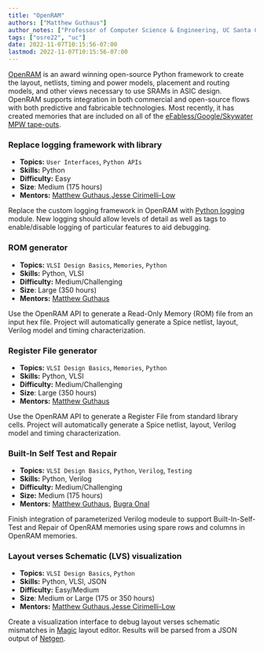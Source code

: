 ```yaml
---
title: "OpenRAM"
authors: ["Matthew Guthaus"]
author_notes: ["Professor of Computer Science & Engineering, UC Santa Cruz"]
tags: ["osre22", "uc"]
date: 2022-11-07T10:15:56-07:00
lastmod: 2022-11-07T10:15:56-07:00
---
```


[OpenRAM](https://github.com/VLSIDA/OpenRAM) is an award winning open-source Python framework to create the layout, netlists, timing and power models, placement and routing models, and other views necessary to use SRAMs in ASIC design. OpenRAM supports integration in both commercial and open-source flows with both predictive and fabricable technologies. Most recently, it has created memories that are included on all of the [eFabless/Google/Skywater MPW tape-outs](https://efabless.com/open_shuttle_program/).

### Replace logging framework with library

- **Topics:** `User Interfaces`, `Python APIs`
- **Skills:** Python
- **Difficulty:** Easy
- **Size**: Medium (175 hours) 
- **Mentors:** [Matthew Guthaus](mailto:mrg@ucsc.edu),[Jesse Cirimelli-Low](mailto:jcirimel@ucsc.edu)

Replace the custom logging framework in OpenRAM with [Python logging](https://docs.python.org/3/library/logging.html) module. New logging should allow levels of detail as well as tags to enable/disable logging of particular features to aid debugging.

### ROM generator

- **Topics:** `VLSI Design Basics`, `Memories`, `Python`
- **Skills:** Python, VLSI
- **Difficulty:** Medium/Challenging
- **Size**: Large (350 hours) 
- **Mentors:** [Matthew Guthaus](mailto:mrg@ucsc.edu)

Use the OpenRAM API to generate a Read-Only Memory (ROM) file from an input hex file. Project
will automatically generate a Spice netlist, layout, Verilog model and timing characterization.

### Register File generator

- **Topics:** `VLSI Design Basics`, `Memories`, `Python`
- **Skills:** Python, VLSI
- **Difficulty:** Medium/Challenging
- **Size**: Large (350 hours) 
- **Mentors:** [Matthew Guthaus](mailto:mrg@ucsc.edu)

Use the OpenRAM API to generate a Register File from standard library cells. Project
will automatically generate a Spice netlist, layout, Verilog model and timing characterization.

### Built-In Self Test and Repair

- **Topics:** `VLSI Design Basics`, `Python`, `Verilog`, `Testing`
- **Skills:** Python, Verilog
- **Difficulty:** Medium/Challenging
- **Size:** Medium (175 hours)
- **Mentors:** [Matthew Guthaus](mailto:mrg@ucsc.edu), [Bugra Onal](mailto:bonal@ucsc.edu)

Finish integration of parameterized Verilog modeule to support Built-In-Self-Test and Repair
of OpenRAM memories using spare rows and columns in OpenRAM memories. 

### Layout verses Schematic (LVS) visualization

- **Topics:** `VLSI Design Basics`, `Python`
- **Skills:** Python, VLSI, JSON
- **Difficulty:** Easy/Medium
- **Size**: Medium or Large (175 or 350 hours) 
- **Mentors:** [Matthew Guthaus](mailto:mrg@ucsc.edu),[Jesse Cirimelli-Low](mailto:jcirimel@ucsc.edu)

Create a visualization interface to debug layout verses schematic mismatches in [Magic](https://github.com/RTimothyEdwards/magic) layout editor. Results will be parsed from a JSON output of [Netgen](https://github.com/RTimothyEdwards/netgen).

